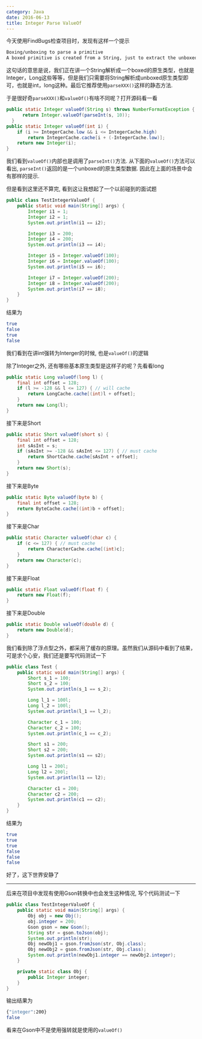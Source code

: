 ```yaml
---
category: Java
date: 2016-06-13
title: Integer Parse ValueOf
---
```

今天使用FindBugs检查项目时，发现有这样一个提示
```bash
Boxing/unboxing to parse a primitive
A boxed primitive is created from a String, just to extract the unboxed primitive value. It is more efficient to just call the static parseXXX method.
```
这句话的意思是说，我们正在讲一个String解析成一个boxed的原生类型，也就是Integer，Long这些等等，但是我们只需要将String解析成unboxed原生类型即可，也就是int，long这种。最后它推荐使用`parseXXX()`这样的静态方法.

于是很好奇`parseXXX()`和`valueOf()`有啥不同呢？打开源码看一看
```java
public static Integer valueOf(String s) throws NumberFormatException {
      return Integer.valueOf(parseInt(s, 10));
  }
public static Integer valueOf(int i) {
    if (i >= IntegerCache.low && i <= IntegerCache.high)
        return IntegerCache.cache[i + (-IntegerCache.low)];
    return new Integer(i);
}
```
我们看到`valueOf()`内部也是调用了`parseInt()`方法. 从下面的`valueOf()`方法可以看出, `parseInt()`返回的是一个unboxed的原生类型数据. 因此在上面的场景中会有那样的提示.

但是看到这里还不算完, 看到这让我想起了一个以前碰到的面试题
```java
public class TestIntegerValueOf {
	public static void main(String[] args) {
		Integer i1 = 1;
		Integer i2 = 1;
		System.out.println(i1 == i2);

		Integer i3 = 200;
		Integer i4 = 200;
		System.out.println(i3 == i4);

		Integer i5 = Integer.valueOf(100);
		Integer i6 = Integer.valueOf(100);
		System.out.println(i5 == i6);

		Integer i7 = Integer.valueOf(200);
		Integer i8 = Integer.valueOf(200);
		System.out.println(i7 == i8);
	}
}
```
结果为
```bash
true
false
true
false
```
我们看到在讲int强转为Interger的时候, 也是`valueOf()`的逻辑

除了Integer之外, 还有哪些基本原生类型是这样子的呢？先看看long
```java
public static Long valueOf(long l) {
    final int offset = 128;
    if (l >= -128 && l <= 127) { // will cache
        return LongCache.cache[(int)l + offset];
    }
    return new Long(l);
}
```
接下来是Short
```java
public static Short valueOf(short s) {
    final int offset = 128;
    int sAsInt = s;
    if (sAsInt >= -128 && sAsInt <= 127) { // must cache
        return ShortCache.cache[sAsInt + offset];
    }
    return new Short(s);
}
```
接下来是Byte
```java
public static Byte valueOf(byte b) {
    final int offset = 128;
    return ByteCache.cache[(int)b + offset];
}
```
接下来是Char
```java
public static Character valueOf(char c) {
    if (c <= 127) { // must cache
        return CharacterCache.cache[(int)c];
    }
    return new Character(c);
}
```
接下来是Float
```java
public static Float valueOf(float f) {
    return new Float(f);
}
```
接下来是Double
```java
public static Double valueOf(double d) {
    return new Double(d);
}
```

我们看到除了浮点型之外，都采用了缓存的原理。虽然我们从源码中看到了结果，可是求个心安，我们还是要写代码测试一下
```java
public class Test {
	public static void main(String[] args) {
		Short s_1 = 100;
		Short s_2 = 100;
		System.out.println(s_1 == s_2);

		Long l_1 = 100l;
		Long l_2 = 100l;
		System.out.println(l_1 == l_2);

		Character c_1 = 100;
		Character c_2 = 100;
		System.out.println(c_1 == c_2);

		Short s1 = 200;
		Short s2 = 200;
		System.out.println(s1 == s2);

		Long l1 = 200l;
		Long l2 = 200l;
		System.out.println(l1 == l2);

		Character c1 = 200;
		Character c2 = 200;
		System.out.println(c1 == c2);
	}
}
```
结果为
```bash
true
true
true
false
false
false
```
好了，这下世界安静了

-------------------------------------------------------------------------
后来在项目中发现有使用Gson转换中也会发生这种情况, 写个代码测试一下
```java
public class TestIntegerValueOf {
	public static void main(String[] args) {
		Obj obj = new Obj();
		obj.integer = 200;
		Gson gson = new Gson();
		String str = gson.toJson(obj);
		System.out.println(str);
		Obj newObj1 = gson.fromJson(str, Obj.class);
		Obj newObj2 = gson.fromJson(str, Obj.class);
		System.out.println(newObj1.integer == newObj2.integer);
	}

	private static class Obj {
		public Integer integer;
	}
}
```
输出结果为
```bash
{"integer":200}
false
```
看来在Gson中不是使用强转就是使用的`valueOf()`